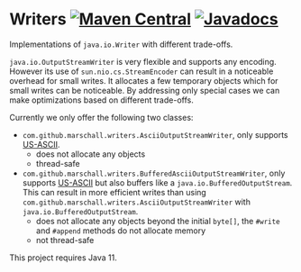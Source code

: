 Writers [![Maven Central](https://maven-badges.herokuapp.com/maven-central/com.github.marschall/writers/badge.svg)](https://maven-badges.herokuapp.com/maven-central/com.github.marschall/writers) [![Javadocs](https://www.javadoc.io/badge/com.github.marschall/writers.svg)](https://www.javadoc.io/doc/com.github.marschall/writers)
=======

Implementations of `java.io.Writer` with different trade-offs.

`java.io.OutputStreamWriter` is very flexible and supports any encoding. However its use of `sun.nio.cs.StreamEncoder` can result in a noticeable overhead for small writes. It allocates a few temporary objects which for small writes can be noticeable. By addressing only special cases we can make optimizations based on different trade-offs.

Currently we only offer the following two classes:

* `com.github.marschall.writers.AsciiOutputStreamWriter`, only supports [US-ASCII](https://en.wikipedia.org/wiki/ASCII).
  * does not allocate any objects
  * thread-safe
* `com.github.marschall.writers.BufferedAsciiOutputStreamWriter`, only supports [US-ASCII](https://en.wikipedia.org/wiki/ASCII) but also buffers like a `java.io.BufferedOutputStream`. This can result in more efficient writes than using `com.github.marschall.writers.AsciiOutputStreamWriter` with `java.io.BufferedOutputStream`.
  * does not allocate any objects beyond the initial `byte[]`, the `#write` and `#append` methods do not allocate memory
  * not thread-safe

This project requires Java 11.
